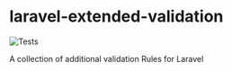 # laravel-extended-validation

![Tests](https://github.com/sandervankasteel/laravel-extended-validation/actions/workflows/tests.yml/badge.svg)


A collection of additional validation Rules for Laravel

